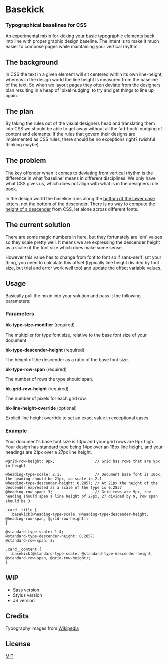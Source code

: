 # Basekick

### Typographical baselines for CSS

An experimental mixin for kicking your basic typographic elements back into line with proper graphic design baseline. The intent is to make it much easier to compose pages while maintaining your vertical rhythm.

## The background

In CSS the text in a given element will sit centered within its own line-height, whereas in the design world the line height is measured from the baseline of the text. So when we layout pages they often deviate from the designers plan resulting in a heap of 'pixel nudging' to try and get things to line up again.

## The plan

By taking the rules out of the visual designers head and translating them into CSS we should be able to get away without all the 'ad-hock' nudging of content and elements. If the rules that govern their designs are implemented as CSS rules, there should be no exceptions right? (wishful thinking maybe).

## The problem

The key offender when it comes to deviating from vertical rhythm is the difference in what 'baseline' means in different disciplines. We only have what CSS gives us, which does not align with what is in the designers rule book.

In the design world the baseline runs along the [bottom of the lower case letters](http://upload.wikimedia.org/wikipedia/commons/thumb/3/39/Typography_Line_Terms.svg/2000px-Typography_Line_Terms.svg.png), not the bottom of the descender. There is no way to compute the [height of a descender](http://upload.wikimedia.org/wikipedia/commons/f/f6/Typographic_descenders.png) from CSS, let alone across different fonts.

## The current solution

There are some magic numbers in here, but they fortunately are 'em' values so they scale pretty well. It means we are expressing the descender height as a scale of the font size which does make some sense.

However this value has to change from font to font so if sans-serif isnt your thing, you need to calculate this offset (typically line height divided by font size, but trial and error work well too) and update the offset variable values.

## Usage

Basically pull the mixin into your solution and pass it the following parameters:

### Parameters

**bk-type-size-modifier** (required)

The multiplier for type font size, relative to the base font size of your document.

**bk-type-descender-height** (required)

The height of the descender as a ratio of the base font size.

**bk-type-row-span** (required)

The number of rows the type should span.

**bk-grid-row-height** (required)

The number of pixels for each grid row.

**bk-line-height-override** (optional)

Explicit line height override to set an exact value in exceptional cases.

### Example

Your document's base font size is 10px and your grid rows are 9px high. Your design has standard type being 14px over an 18px line height, and your headings are 21px over a 27px line height.

```Less
@grid-row-height: 9px;                  // Grid has rows that are 9px in height

@heading-type-scale: 2.1;               // Document base font is 10px, the heading should be 21px, so scale is 2.1
@heading-type-descender-height: 0.2857; // At 21px the height of the descender expressed as a scale of the type is 0.2857
@heading-row-span: 3;                   // Grid rows are 9px, the heading should span a line height of 27px, 27 divided by 9, row span should be 3

.card__title {
  .basekick(@heading-type-scale, @heading-type-descender-height, @heading-row-span, @grid-row-height);
}

@standard-type-scale: 1.4;
@standard-type-descender-height: 0.2857;
@standard-row-span: 2;

.card__content {
  .basekick(@standard-type-scale, @standard-type-descender-height, @standard-row-span, @grid-row-height);
}
```

## WIP

- Sass version
- Stylus version
- JS version

## Credits

Typography images from [Wikipedia](http://en.wikipedia.org)

## License

[MIT](http://mjt01.mit-license.org)